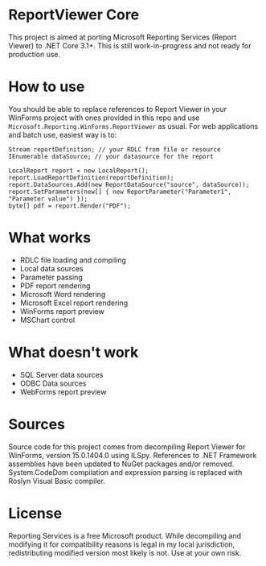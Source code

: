 # ReportViewer Core
This project is aimed at porting Microsoft Reporting Services (Report Viewer) to .NET Core 3.1+. This is still work-in-progress and not ready for production use.

# How to use
You should be able to replace references to Report Viewer in your WinForms project with ones provided in this repo and use `Microsoft.Reporting.WinForms.ReportViewer` as usual. For web applications and batch use, easiest way is to:

    Stream reportDefinition; // your RDLC from file or resource
    IEnumerable dataSource; // your datasource for the report
    
    LocalReport report = new LocalReport();
    report.LoadReportDefinition(reportDefinition);
    report.DataSources.Add(new ReportDataSource("source", dataSource));
    report.SetParameters(new[] { new ReportParameter("Parameter1", "Parameter value") });
    byte[] pdf = report.Render("PDF");

# What works
 * RDLC file loading and compiling
 * Local data sources
 * Parameter passing
 * PDF report rendering
 * Microsoft Word rendering
 * Microsoft Excel report rendering
 * WinForms report preview
 * MSChart control

# What doesn't work
 * SQL Server data sources
 * ODBC Data sources
 * WebForms report preview
 
# Sources
Source code for this project comes from decompiling Report Viewer for WinForms, version 15.0.1404.0 using ILSpy. References to .NET Framework assemblies have been updated to NuGet packages and/or removed. System.CodeDom compilation and expression parsing is replaced with Roslyn Visual Basic compiler.

# License
Reporting Services is a free Microsoft product. While decompiling and modifying it for compatibility reasons is legal in my local jurisdiction, redistributing modified version most likely is not. Use at your own risk.
